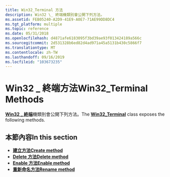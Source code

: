 ```yaml
---
title: Win32_Terminal 方法
description: Win32 \_ 終端機類別會公開下列方法。
ms.assetid: FEB05240-A2D9-41E9-A0E7-71AE99DD8DC4
ms.tgt_platform: multiple
ms.topic: reference
ms.date: 05/31/2018
ms.openlocfilehash: d4871afe6183095f3bd39ae93f013424189a566c
ms.sourcegitcommit: 2d531328b6ed82d4ad971a45a5131b430c5866f7
ms.translationtype: MT
ms.contentlocale: zh-TW
ms.lasthandoff: 09/16/2019
ms.locfileid: "103673235"
---
```

# <a name="win32_terminal-methods"></a><span data-ttu-id="aae1c-103">Win32 \_ 終端方法</span><span class="sxs-lookup"><span data-stu-id="aae1c-103">Win32\_Terminal Methods</span></span>

<span data-ttu-id="aae1c-104">[**Win32 \_ 終端**](win32-terminal.md)機類別會公開下列方法。</span><span class="sxs-lookup"><span data-stu-id="aae1c-104">The [**Win32\_Terminal**](win32-terminal.md) class exposes the following methods.</span></span>

## <a name="in-this-section"></a><span data-ttu-id="aae1c-105">本節內容</span><span class="sxs-lookup"><span data-stu-id="aae1c-105">In this section</span></span>

-   [<span data-ttu-id="aae1c-106">**建立方法**</span><span class="sxs-lookup"><span data-stu-id="aae1c-106">**Create method**</span></span>](create-win32-terminal.md)
-   [<span data-ttu-id="aae1c-107">**Delete 方法**</span><span class="sxs-lookup"><span data-stu-id="aae1c-107">**Delete method**</span></span>](delete-win32-terminal.md)
-   [<span data-ttu-id="aae1c-108">**Enable 方法**</span><span class="sxs-lookup"><span data-stu-id="aae1c-108">**Enable method**</span></span>](win32-terminal-enable.md)
-   [<span data-ttu-id="aae1c-109">**重新命名方法**</span><span class="sxs-lookup"><span data-stu-id="aae1c-109">**Rename method**</span></span>](win32-terminal-rename.md)

 

 




